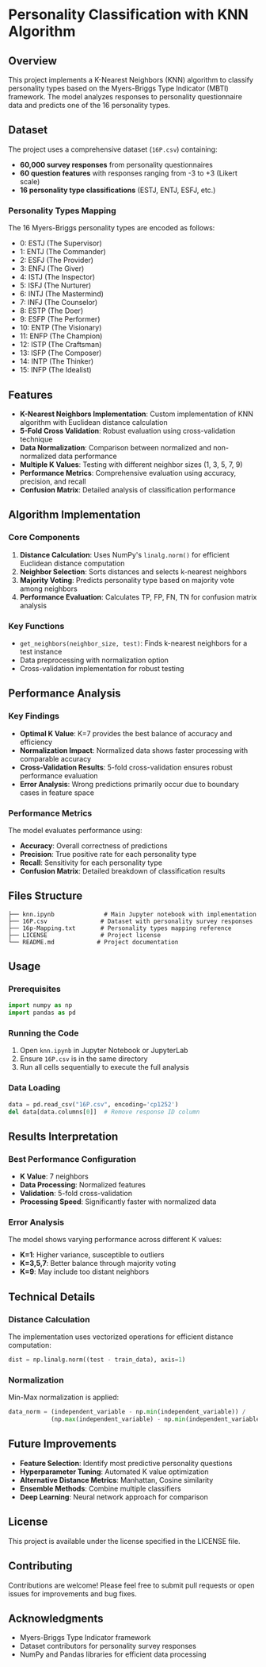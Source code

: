 # Personality Classification with KNN Algorithm

## Overview
This project implements a K-Nearest Neighbors (KNN) algorithm to classify personality types based on the Myers-Briggs Type Indicator (MBTI) framework. The model analyzes responses to personality questionnaire data and predicts one of the 16 personality types.

## Dataset
The project uses a comprehensive dataset (`16P.csv`) containing:
- **60,000 survey responses** from personality questionnaires
- **60 question features** with responses ranging from -3 to +3 (Likert scale)
- **16 personality type classifications** (ESTJ, ENTJ, ESFJ, etc.)

### Personality Types Mapping
The 16 Myers-Briggs personality types are encoded as follows:
- 0: ESTJ (The Supervisor)
- 1: ENTJ (The Commander)
- 2: ESFJ (The Provider)
- 3: ENFJ (The Giver)
- 4: ISTJ (The Inspector)
- 5: ISFJ (The Nurturer)
- 6: INTJ (The Mastermind)
- 7: INFJ (The Counselor)
- 8: ESTP (The Doer)
- 9: ESFP (The Performer)
- 10: ENTP (The Visionary)
- 11: ENFP (The Champion)
- 12: ISTP (The Craftsman)
- 13: ISFP (The Composer)
- 14: INTP (The Thinker)
- 15: INFP (The Idealist)

## Features
- **K-Nearest Neighbors Implementation**: Custom implementation of KNN algorithm with Euclidean distance calculation
- **5-Fold Cross Validation**: Robust evaluation using cross-validation technique
- **Data Normalization**: Comparison between normalized and non-normalized data performance
- **Multiple K Values**: Testing with different neighbor sizes (1, 3, 5, 7, 9)
- **Performance Metrics**: Comprehensive evaluation using accuracy, precision, and recall
- **Confusion Matrix**: Detailed analysis of classification performance

## Algorithm Implementation

### Core Components
1. **Distance Calculation**: Uses NumPy's `linalg.norm()` for efficient Euclidean distance computation
2. **Neighbor Selection**: Sorts distances and selects k-nearest neighbors
3. **Majority Voting**: Predicts personality type based on majority vote among neighbors
4. **Performance Evaluation**: Calculates TP, FP, FN, TN for confusion matrix analysis

### Key Functions
- `get_neighbors(neighbor_size, test)`: Finds k-nearest neighbors for a test instance
- Data preprocessing with normalization option
- Cross-validation implementation for robust testing

## Performance Analysis

### Key Findings
- **Optimal K Value**: K=7 provides the best balance of accuracy and efficiency
- **Normalization Impact**: Normalized data shows faster processing with comparable accuracy
- **Cross-Validation Results**: 5-fold cross-validation ensures robust performance evaluation
- **Error Analysis**: Wrong predictions primarily occur due to boundary cases in feature space

### Performance Metrics
The model evaluates performance using:
- **Accuracy**: Overall correctness of predictions
- **Precision**: True positive rate for each personality type
- **Recall**: Sensitivity for each personality type
- **Confusion Matrix**: Detailed breakdown of classification results

## Files Structure
```
├── knn.ipynb              # Main Jupyter notebook with implementation
├── 16P.csv               # Dataset with personality survey responses
├── 16p-Mapping.txt       # Personality types mapping reference
├── LICENSE               # Project license
└── README.md            # Project documentation
```

## Usage

### Prerequisites
```python
import numpy as np
import pandas as pd
```

### Running the Code
1. Open `knn.ipynb` in Jupyter Notebook or JupyterLab
2. Ensure `16P.csv` is in the same directory
3. Run all cells sequentially to execute the full analysis

### Data Loading
```python
data = pd.read_csv("16P.csv", encoding='cp1252')
del data[data.columns[0]]  # Remove response ID column
```

## Results Interpretation

### Best Performance Configuration
- **K Value**: 7 neighbors
- **Data Processing**: Normalized features
- **Validation**: 5-fold cross-validation
- **Processing Speed**: Significantly faster with normalized data

### Error Analysis
The model shows varying performance across different K values:
- **K=1**: Higher variance, susceptible to outliers
- **K=3,5,7**: Better balance through majority voting
- **K=9**: May include too distant neighbors

## Technical Details

### Distance Calculation
The implementation uses vectorized operations for efficient distance computation:
```python
dist = np.linalg.norm((test - train_data), axis=1)
```

### Normalization
Min-Max normalization is applied:
```python
data_norm = (independent_variable - np.min(independent_variable)) / 
            (np.max(independent_variable) - np.min(independent_variable))
```

## Future Improvements
- **Feature Selection**: Identify most predictive personality questions
- **Hyperparameter Tuning**: Automated K value optimization
- **Alternative Distance Metrics**: Manhattan, Cosine similarity
- **Ensemble Methods**: Combine multiple classifiers
- **Deep Learning**: Neural network approach for comparison

## License
This project is available under the license specified in the LICENSE file.

## Contributing
Contributions are welcome! Please feel free to submit pull requests or open issues for improvements and bug fixes.

## Acknowledgments
- Myers-Briggs Type Indicator framework
- Dataset contributors for personality survey responses
- NumPy and Pandas libraries for efficient data processing
